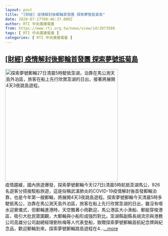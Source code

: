 ```yaml
---
layout: post
title: "[財經] 疫情解封後郵輪首發團 探索夢號抵菊島"
date: 2020-07-27T00:46:37.000Z
author: RTI 中央廣播電臺
from: https://www.rti.org.tw/news/view/id/2073588
tags: [ RTI 中央廣播電臺 ]
categories: [ RTI 中央廣播電臺 ]
---
```

<!--1595810797000-->
[[財經] 疫情解封後郵輪首發團 探索夢號抵菊島](https://www.rti.org.tw/news/view/id/2073588)
------

<div>
<img src="https://static.rti.org.tw/assets/thumbnails/2020/07/27/20200727000004M.jpg" width="360" alt="探索夢號郵輪27日清晨5時駛抵澎湖，泊靠在馬公測天島外泊區，旅客在船上先行欣賞澎湖的日出，接著將展開4天3夜跳島遊程。" title="探索夢號郵輪27日清晨5時駛抵澎湖，泊靠在馬公測天島外泊區，旅客在船上先行欣賞澎湖的日出，接著將展開4天3夜跳島遊程。"><br>疫情趨緩，國內旅遊爆發，探索夢號郵輪今天(27日)清晨5時航抵澎湖馬公，926名遊客分搭接駁船旅遊，這是俗稱武漢肺炎的COVID-19疫情解封後首發郵輪泊靠，也是今年第一艘郵輪，將展開4天3夜跳島遊程。探索夢號郵輪今天清晨5時多駛抵馬公，泊靠在馬公測天島外泊區，旅客在船上先行欣賞澎湖的日出，雖沒有噴水迎賓儀式，但郵輪進港時，天空飄著小雨歡迎，馬公港區大小漁船、郵艇穿梭港區，吸引大批民眾圍觀，大郵輪與小船形成強烈對比。澎湖縣副縣長胡流宗與港務公司高雄分公司副總經理劉秋梅等人代表登船，致贈探索夢號郵輪首航紀念牌與紀念品，歡迎郵輪到來。探索夢號郵輪跳島遊程在4...<a target="_blank" href="https://www.rti.org.tw/news/view/id/2073588">...more</a>
</div>
